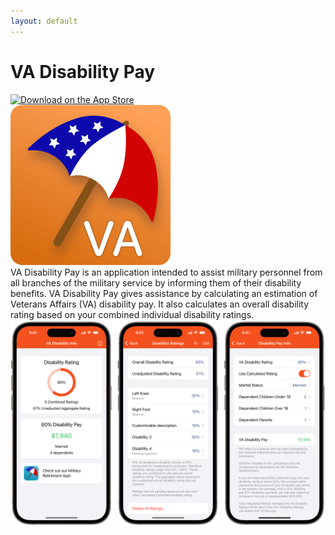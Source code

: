 ```yaml
---
layout: default
---
```


<div class="app-header">
    <h1 class="app-name">VA Disability Pay</h1>
    <div class="download-links">
        <div class="link apple-link">
            <a href="https://apps.apple.com/us/app/va-disability-pay/id1470561883?itsct=apps_box_badge&amp;itscg=30200">
                <img src="https://tools.applemediaservices.com/api/badges/download-on-the-app-store/black/en-us?size=250x83&amp;releaseDate=1564704000&h=9df428e7c9042df1da65c9112307535e" alt="Download on the App Store">
            </a>
        </div>
    </div>
</div>
<div class="app-info">
    <img class="app-icon" src="/assets/va_disability_icon.png" alt="" draggable="false" />
    <div class="app-description">
        VA Disability Pay is an application intended to assist military personnel from all branches of the military service by informing them of their disability benefits. VA Disability Pay gives assistance by calculating an estimation of Veterans Affairs (VA) disability pay. It also calculates an overall disability rating based on your combined individual disability ratings.
    </div>
</div>

<div class="screen-shot-container">
    <a href="/assets/va_disability_screenshots.png" draggable="false">
        <img src="/assets/va_disability_screenshots.png" alt="" draggable="false" />
    </a>
</div>